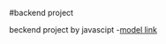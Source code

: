 #backend project

beckend project by javascipt
-[model link](https://app.eraser.io/workspace/YtPqZ1VogxGy1jzIDkzj)